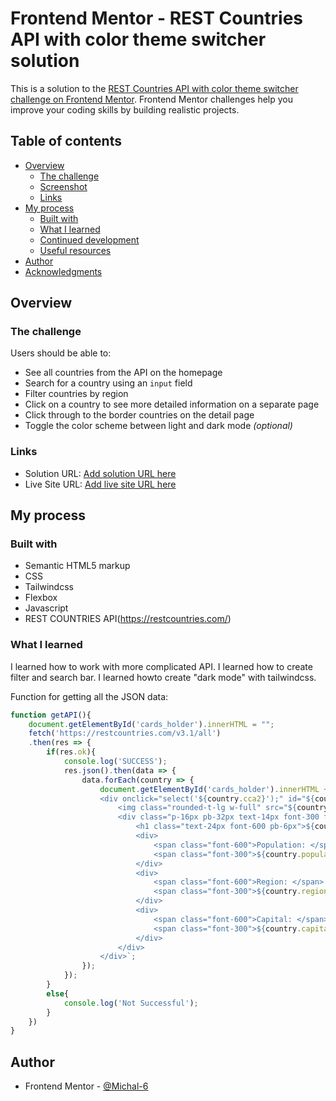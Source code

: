 # Frontend Mentor - REST Countries API with color theme switcher solution

This is a solution to the [REST Countries API with color theme switcher challenge on Frontend Mentor](https://www.frontendmentor.io/challenges/rest-countries-api-with-color-theme-switcher-5cacc469fec04111f7b848ca). Frontend Mentor challenges help you improve your coding skills by building realistic projects. 

## Table of contents

- [Overview](#overview)
  - [The challenge](#the-challenge)
  - [Screenshot](#screenshot)
  - [Links](#links)
- [My process](#my-process)
  - [Built with](#built-with)
  - [What I learned](#what-i-learned)
  - [Continued development](#continued-development)
  - [Useful resources](#useful-resources)
- [Author](#author)
- [Acknowledgments](#acknowledgments)

## Overview

### The challenge

Users should be able to:

- See all countries from the API on the homepage
- Search for a country using an `input` field
- Filter countries by region
- Click on a country to see more detailed information on a separate page
- Click through to the border countries on the detail page
- Toggle the color scheme between light and dark mode *(optional)*

### Links

- Solution URL: [Add solution URL here]([https://your-solution-url.com](https://www.frontendmentor.io/solutions/responsive-countries-page-FdTE74M6K3))
- Live Site URL: [Add live site URL here]([https://your-live-site-url.com](https://michal-6.github.io/Rest-countries-api/))

## My process

### Built with

- Semantic HTML5 markup
- CSS
- Tailwindcss
- Flexbox
- Javascript
- REST COUNTRIES API(https://restcountries.com/)

### What I learned

I learned how to work with more complicated API. 
I learned how to create filter and search bar. 
I learned howto create "dark mode" with tailwindcss.

Function for getting all the JSON data:

```js
function getAPI(){
    document.getElementById('cards_holder').innerHTML = "";
    fetch('https://restcountries.com/v3.1/all')
    .then(res => {
        if(res.ok){
            console.log('SUCCESS');
            res.json().then(data => {
                data.forEach(country => {      
                    document.getElementById('cards_holder').innerHTML += `
                    <div onclick="select('${country.cca2}');" id="${country.name.common}" class="country ${country.region} rounded-lg bg-white dark:bg-darkBlue">
                        <img class="rounded-t-lg w-full" src="${country.flags.png}" alt="flag">
                        <div class="p-16px pb-32px text-14px font-300 flex flex-col gap-6px">
                            <h1 class="text-24px font-600 pb-6px">${country.name.common}</h1>
                            <div>
                                <span class="font-600">Population: </span>
                                <span class="font-300">${country.population.toString().replace(/\B(?=(\d{3})+(?!\d))/g, ",")}</span>
                            </div>
                            <div>
                                <span class="font-600">Region: </span>
                                <span class="font-300">${country.region}</span>
                            </div>
                            <div>
                                <span class="font-600">Capital: </span>
                                <span class="font-300">${country.capital}</span>
                            </div>
                        </div>
                    </div>`;
                });
            });
        }
        else{
            console.log('Not Successful');
        }
    })
}

```

## Author

- Frontend Mentor - [@Michal-6](https://www.frontendmentor.io/profile/Michal-6)
